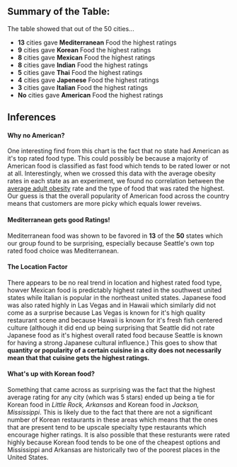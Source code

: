 ## Summary of the Table:  

The table showed that out of the 50 cities...
* **13** cities gave **Mediterranean** Food the highest ratings
* **9** cities gave **Korean** Food the highest ratings
* **8** cities gave **Mexican** Food the highest ratings
* **8** cities gave **Indian** Food the highest ratings
* **5** cities gave **Thai** Food the highest ratings
* **4** cities gave **Japenese** Food the highest ratings
* **3** cities gave **Italian** Food the highest ratings
* **No** cities gave **American** Food the highest ratings


## Inferences  

#### Why no American?
One interesting find from this chart is the fact that no state had American as it's top rated food type. This could possibly be because a majority of American food is classified as fast food which tends to be rated lower or not at all. Interestingly, when we crossed this data with the average obesity rates in each state as an experiment, we found no correlation between the [average adult obesity](http://stateofobesity.org/adult-obesity/) rate and the type of food that was rated the highest. Our guess is that the overall popularity of American food across the country means that customers are more picky which equals lower reveiws.   

#### Mediterranean gets good Ratings!
Mediterranean food was shown to be favored in **13** of the **50** states which our group found to be surprising, especially because Seattle's own top rated food choice was Mediterranean.  

#### The Location Factor
There appears to be no real trend in location and highest rated food type, howver Mexican food is predictably highest rated in the southwest united states while Italian is  popular in the northeast united states. Japanese food was also rated highly in Las Vegas and in Hawaii which similarly did not come as a surprise because Las Vegas is known for it's high quality restaurant scene and because Hawaii is known for it's fresh fish centered culture (although it did end up being surprising that Seattle did not rate Japanese food as it's highest overall rated food because Seattle is known for having a strong Japanese cultural influence.) This goes to show that **quantity or popularity of a certain cuisine in a city does not necessarily mean that that cuisine gets the highest ratings.** 

#### What's up with Korean food? 
Something that came across as surprising was the fact that the highest average rating for any city (which was 5 stars) ended up being a tie for Korean food in *Little Rock, Arkansas* and Korean food in *Jackson, Mississippi*. This is likely due to the fact that there are not a significant number of Korean restaurants in these areas which means that the ones that are present tend to be upscale specialty type restaurants which encourage higher ratings. It is also possible that these resturants were rated highly because Korean food tends to be one of the cheapest options and Mississippi and Arkansas are historically two of the poorest places in the United States.
